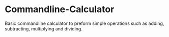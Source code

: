 # Commandline-Calculator
Basic commandline calculator to preform simple operations such as adding, subtracting, multiplying and dividing.
